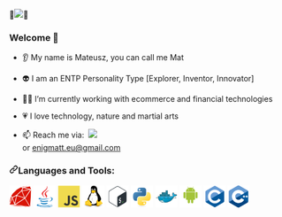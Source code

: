 :wrench:<a href="https://www.youtube.com/enigmatt_eu" target="_blank"><img src="http://cdn.shopify.com/s/files/1/0328/1226/9708/files/enigmatt-logo_fb71b49e-8dbe-45dd-9e1c-2bd9f8060ec7_2048x.png?v=1581328312%202048w" width="130px" /></a>:satellite:&nbsp;
<br>

### Welcome 👋
* 👂 My name is Mateusz, you can call me Mat
* 👽 I am an ENTP Personality Type [Explorer, Inventor, Innovator]
* 👨‍💻 I’m currently working with ecommerce and financial technologies
* 💗 I love technology, nature and martial arts

* 📫 Reach me via:&nbsp;
<a href="https://uk.linkedin.com/in/enigmatt" target="_blank"><img src="https://camo.githubusercontent.com/9b05ef30cae71017376ffa88ea562961bf4e1c31b5a3e7ea23f46729f01e41f2/68747470733a2f2f696d672e736869656c64732e696f2f62616467652f2d4c696e6b6564496e2d3563356335633f266c6f676f3d4c696e6b6564696e263f6c6f676f436f6c6f723d7768697465266c696e6b3d68747470733a2f2f7777772e6c696e6b6564696e2e636f6d2f696e2f70696f74726b75637a796e736b692f" height="25px" /></a>
</br>or&nbsp;enigmatt.eu@gmail.com

<h3 align="left" dir="auto"><a id="user-content-languages-and-tools" class="anchor" aria-hidden="true" href="#languages-and-tools"><svg class="octicon octicon-link" viewBox="0 0 16 16" version="1.1" width="16" height="16" aria-hidden="true"><path fill-rule="evenodd" d="M7.775 3.275a.75.75 0 001.06 1.06l1.25-1.25a2 2 0 112.83 2.83l-2.5 2.5a2 2 0 01-2.83 0 .75.75 0 00-1.06 1.06 3.5 3.5 0 004.95 0l2.5-2.5a3.5 3.5 0 00-4.95-4.95l-1.25 1.25zm-4.69 9.64a2 2 0 010-2.83l2.5-2.5a2 2 0 012.83 0 .75.75 0 001.06-1.06 3.5 3.5 0 00-4.95 0l-2.5 2.5a3.5 3.5 0 004.95 4.95l1.25-1.25a.75.75 0 00-1.06-1.06l-1.25 1.25a2 2 0 01-2.83 0z"></path></svg></a>Languages and Tools:</h3>
<p align="left" dir="auto">
<a href="https://www.ruby-lang.org/en/" rel="nofollow"> <img src="https://raw.githubusercontent.com/devicons/devicon/master/icons/ruby/ruby-plain.svg" alt="rust" width="40" height="40" style="max-width: 100%;"></a>
<a href="https://www.java.com" rel="nofollow"> <img src="https://raw.githubusercontent.com/devicons/devicon/master/icons/java/java-original.svg" alt="java" width="40" height="40" style="max-width: 100%;"></a>
<a href="https://developer.mozilla.org/en-US/docs/Web/JavaScript" rel="nofollow"> <img src="https://raw.githubusercontent.com/devicons/devicon/master/icons/javascript/javascript-original.svg" alt="javascript" width="40" height="40" style="max-width: 100%;"></a>
<a href="https://www.linux.org/" rel="nofollow"> <img src="https://raw.githubusercontent.com/devicons/devicon/master/icons/linux/linux-original.svg" alt="linux" width="40" height="40" style="max-width: 100%;"></a>
<a href="https://www.gnu.org/software/bash/" rel="nofollow"> <img src="https://raw.githubusercontent.com/devicons/devicon/master/icons/bash/bash-original.svg" alt="bash" width="40" height="40" style="max-width: 100%;"></a>
<a href="https://www.python.org" rel="nofollow"> <img src="https://raw.githubusercontent.com/devicons/devicon/master/icons/python/python-original.svg" alt="python" width="40" height="40" style="max-width: 100%;"></a>
<a href="https://www.docker.com/" rel="nofollow"> <img src="https://raw.githubusercontent.com/devicons/devicon/master/icons/docker/docker-original.svg" alt="docker" width="40" height="40" style="max-width: 100%;"></a>
<a href="https://developer.android.com" rel="nofollow"> <img src="https://raw.githubusercontent.com/devicons/devicon/master/icons/android/android-original-wordmark.svg" alt="android" width="40" height="40" style="max-width: 100%;"></a>
<a href="https://www.cprogramming.com/" rel="nofollow"> <img src="https://raw.githubusercontent.com/devicons/devicon/master/icons/c/c-original.svg" alt="c" width="40" height="40" style="max-width: 100%;"></a>
<a href="https://www.w3schools.com/cpp/" rel="nofollow"> <img src="https://raw.githubusercontent.com/devicons/devicon/master/icons/cplusplus/cplusplus-original.svg" alt="cplusplus" width="40" height="40" style="max-width: 100%;"></a>
</p>

<!--
**enigmatt-pl/enigmatt-pl** is a ✨ _special_ ✨ repository because its `README.md` (this file) appears on your GitHub profile.

Here are some ideas to get you started:

- 🔭 I’m currently working on ...
- 🌱 I’m currently learning ...
- 👯 I’m looking to collaborate on ...
- 🤔 I’m looking for help with ...
- 💬 Ask me about ...
- 📫 How to reach me: ...
- 😄 Pronouns: ...
- ⚡ Fun fact: ...
-->
